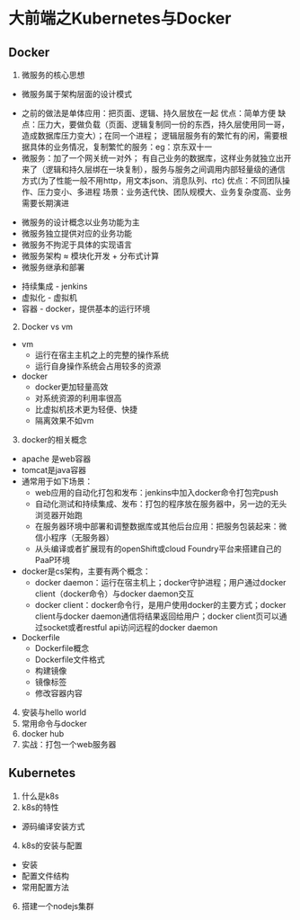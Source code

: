 # 大前端之Kubernetes与Docker
## Docker
1. 微服务的核心思想
 * 微服务属于架构层面的设计模式
  + 之前的做法是单体应用：把页面、逻辑、持久层放在一起
    优点：简单方便
    缺点：压力大，要做负载（页面、逻辑复制同一份的东西，持久层使用同一哥，造成数据库压力变大）；在同一个进程；
    逻辑层服务有的繁忙有的闲，需要根据具体的业务情况，复制繁忙的服务：eg：京东双十一
  + 微服务：加了一个网关统一对外；
           有自己业务的数据库，这样业务就独立出开来了（逻辑和持久层绑在一块复制），服务与服务之间调用内部轻量级的通信方式(为了性能一般不用http，用文本json、消息队列、rtc)
    优点：不同团队操作、压力变小、多进程
    场景：业务迭代快、团队规模大、业务复杂度高、业务需要长期演进
 * 微服务的设计概念以业务功能为主
 * 微服务独立提供对应的业务功能
 * 微服务不拘泥于具体的实现语言
 * 微服务架构 ≈ 模块化开发 + 分布式计算
 * 微服务继承和部署
  + 持续集成 - jenkins
  + 虚拟化 - 虚拟机
  + 容器 - docker，提供基本的运行环境
2. Docker vs vm
  * vm
    + 运行在宿主主机之上的完整的操作系统
    + 运行自身操作系统会占用较多的资源
  * docker
    + docker更加轻量高效
    + 对系统资源的利用率很高
    + 比虚拟机技术更为轻便、快捷
    + 隔离效果不如vm
3. docker的相关概念
  * apache 是web容器
  * tomcat是java容器
  * 通常用于如下场景：
    + web应用的自动化打包和发布：jenkins中加入docker命令打包完push
    + 自动化测试和持续集成、发布：打包的程序放在服务器中，另一边的无头浏览器开始跑
    + 在服务器环境中部署和调整数据库或其他后台应用：把服务包装起来：微信小程序（无服务器）
    + 从头编译或者扩展现有的openShift或cloud Foundry平台来搭建自己的PaaP环境
  * docker是cs架构，主要有两个概念：
    + docker daemon：运行在宿主机上；docker守护进程；用户通过docker client（docker命令）与docker daemon交互
    + docker client：docker命令行，是用户使用docker的主要方式；docker client与docker daemon通信将结果返回给用户；docker client页可以通过socket或者restful api访问远程的docker daemon
  * Dockerfile
    + Dockerfile概念
    + Dockerfile文件格式
    + 构建镜像
    + 镜像标签
    + 修改容器内容
4. 安装与hello world
5. 常用命令与docker
6. docker hub
7. 实战：打包一个web服务器
## Kubernetes
1. 什么是k8s
2. k8s的特性
  * 源码编译安装方式
4. k8s的安装与配置
  * 安装
  * 配置文件结构
  * 常用配置方法
6. 搭建一个nodejs集群
